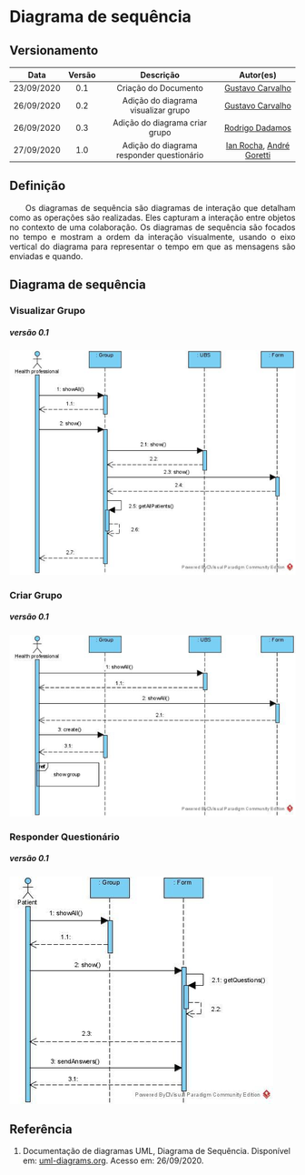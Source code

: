 # Diagrama de sequência
## Versionamento
| Data | Versão | Descrição | Autor(es) |
|:----:|:------:|:---------:|:---------:|
| 23/09/2020 | 0.1 | Criação do Documento | [Gustavo Carvalho](https://github.com/gustavocarvalho1002) |
| 26/09/2020 | 0.2 | Adição do diagrama visualizar grupo | [Gustavo Carvalho](https://github.com/gustavocarvalho1002)|
| 26/09/2020 | 0.3 | Adição do diagrama criar grupo | [Rodrigo Dadamos](https://github.com/Rdadamos)|
| 27/09/2020 | 1.0 | Adição do diagrama responder questionário | [Ian Rocha](https://github.com/IanPSRocha), [André Goretti](https://github.com/AGoretti)|

## Definição

<p align="justify">&emsp;&emsp;Os diagramas de sequência são diagramas de interação que detalham como as operações são realizadas. Eles capturam a interação entre objetos no contexto de uma colaboração. Os diagramas de sequência são focados no tempo e mostram a ordem da interação visualmente, usando o eixo vertical do diagrama para representar o tempo em que as mensagens são enviadas e quando.</p>

## Diagrama de sequência
### Visualizar Grupo
##### *versão 0.1*
[![diagrama_de_sequencia_show_group.jpg](./img/diagrama_de_sequencia_show_group.jpg)](./img/diagrama_de_sequencia_show_group.jpg)

### Criar Grupo
##### *versão 0.1*
[![diagrama_de_sequencia_create_group.jpg](./img/diagrama_de_sequencia_create_group.jpg)](./img/diagrama_de_sequencia_create_group.jpg)

### Responder Questionário
##### *versão 0.1*
[![diagrama_de_sequencia_answering_form.jpg](./img/diagrama_de_sequencia_answering_form.jpg)](./img/diagrama_de_sequencia_answering_form.jpg)

## Referência

1. Documentação de diagramas UML, Diagrama de Sequência. Disponível em: [uml-diagrams.org](https://www.uml-diagrams.org/sequence-diagrams.html). Acesso em: 26/09/2020.
